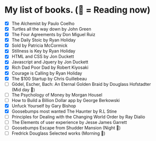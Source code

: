 # My list of books. (📖 = Reading now)

- [x] The Alchemist by Paulo Coelho
- [x] Turtles all the way down by John Green
- [x] The Four Agreements by Don Miguel Ruiz 
- [x] The Daily Stoic by Ryan Holiday
- [x] Sold by Patricia McCormick
- [x] Stillness is Key by Ryan Holiday
- [x] HTML and CSS by Jon Duckett
- [x] Javascript and Jquery by Jon Duckett
- [x] Rich Dad Poor Dad by Robert Kiyosaki
- [x] Courage is Calling by Ryan Holiday 
- [x] The $100 Startup by Chris Guillebeau
- [ ] Gödel, Escher, Bach: An Eternal Golden Braid by Douglass Hofstadter (Mid day 📖)
- [ ] The Psychology of Money by Morgan Housel 
- [ ] How to Build a Billion Dollar app by George Berkowski
- [x] Unfuck Yourself by Gary Bishop
- [x] Goosebumps most wanted The Haunter by R.L Stine 
- [ ] Principles for Dealing with the Changing World Order by Ray Dialio  
- [ ] The Elements of user experience by Jesse James Garrett
- [ ] Goosebumps Escape from Shudder Mansion (Night 📖)
- [ ] Fredrick Douglass Selected works (Morning 📖)